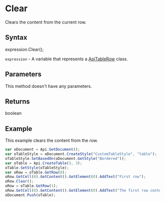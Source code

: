 # Clear

Clears the content from the current row.

## Syntax

expression.Clear();

`expression` - A variable that represents a [ApiTableRow](../ApiTableRow.md) class.

## Parameters

This method doesn't have any parameters.

## Returns

boolean

## Example

This example clears the content from the row.

```javascript
var oDocument = Api.GetDocument();
var oTableStyle = oDocument.CreateStyle("CustomTableStyle", "table");
oTableStyle.SetBasedOn(oDocument.GetStyle("Bordered"));
var oTable = Api.CreateTable(3, 3);
oTable.SetStyle(oTableStyle);
var oRow = oTable.GetRow(0);
oRow.GetCell(0).GetContent().GetElement(0).AddText("First row");
oRow.Clear();
oRow = oTable.GetRow(1);
oRow.GetCell(0).GetContent().GetElement(0).AddText("The first row content was cleared.");
oDocument.Push(oTable);
```

